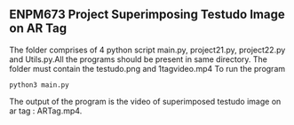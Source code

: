 ## ENPM673 Project Superimposing Testudo Image on AR Tag 

The folder comprises of 4 python script main.py, project21.py, project22.py and Utils.py.All the programs should be present in same directory.
The folder must contain the testudo.png and 1tagvideo.mp4
To run the program 
```
python3 main.py
```

The output of the program is the video of superimposed testudo image on ar tag : ARTag.mp4. 